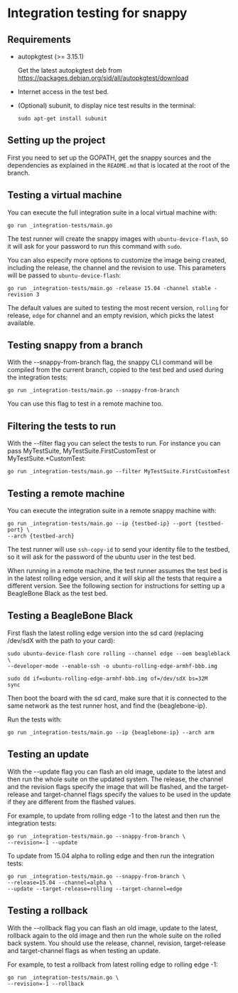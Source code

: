 # Integration testing for snappy

## Requirements

 *  autopkgtest (>= 3.15.1)

    Get the latest autopkgtest deb from
    https://packages.debian.org/sid/all/autopkgtest/download

 *  Internet access in the test bed.

 *  (Optional) subunit, to display nice test results in the terminal:

        sudo apt-get install subunit

## Setting up the project

First you need to set up the GOPATH, get the snappy sources and the
dependencies as explained in the `README.md` that is located at the root of the
branch.

## Testing a virtual machine

You can execute the full integration suite in a local virtual machine with:

    go run _integration-tests/main.go

The test runner will create the snappy images with `ubuntu-device-flash`, so it
will ask for your password to run this command with `sudo`.

You can also especify more options to customize the image being created, including
the release, the channel and the revision to use. This parameters will be passed
to `ubuntu-device-flash`:

    go run _integration-tests/main.go -release 15.04 -channel stable -revision 3

The default values are suited to testing the most recent version, `rolling` for
release, `edge` for channel and an empty revision, which picks the latest
available.

## Testing snappy from a branch

With the --snappy-from-branch flag, the snappy CLI command will be compiled
from the current branch, copied to the test bed and used during the integration
tests:

    go run _integration-tests/main.go --snappy-from-branch

You can use this flag to test in a remote machine too.

## Filtering the tests to run

With the --filter flag you can select the tests to run. For instance you can
pass MyTestSuite, MyTestSuite.FirstCustomTest or MyTestSuite.*CustomTest:

    go run _integration-tests/main.go --filter MyTestSuite.FirstCustomTest

## Testing a remote machine

You can execute the integration suite in a remote snappy machine with:

    go run _integration-tests/main.go --ip {testbed-ip} --port {testbed-port} \
    --arch {testbed-arch}

The test runner will use `ssh-copy-id` to send your identity file to the
testbed, so it will ask for the password of the ubuntu user in the test bed.

When running in a remote machine, the test runner assumes the test bed is in
the latest rolling edge version, and it will skip all the tests that
require a different version. See the following section for instructions for
setting up a BeagleBone Black as the test bed.

## Testing a BeagleBone Black

First flash the latest rolling edge version into the sd card
(replacing /dev/sdX with the path to your card):

    sudo ubuntu-device-flash core rolling --channel edge --oem beagleblack \
    --developer-mode --enable-ssh -o ubuntu-rolling-edge-armhf-bbb.img

    sudo dd if=ubuntu-rolling-edge-armhf-bbb.img of=/dev/sdX bs=32M
    sync

Then boot the board with the sd card, make sure that it is connected to the
same network as the test runner host, and find the {beaglebone-ip}.

Run the tests with:

    go run _integration-tests/main.go --ip {beaglebone-ip} --arch arm

## Testing an update

With the --update flag you can flash an old image, update to the latest and
then run the whole suite on the updated system. The release, the channel and
the revision flags specify the image that will be flashed, and the
target-release and target-channel flags specify the values to be used in the
update if they are different from the flashed values.

For example, to update from rolling edge -1 to the latest and then run the
integration tests:

    go run _integration-tests/main.go --snappy-from-branch \
    --revision=-1 --update

To update from 15.04 alpha to rolling edge and then run the integration tests:

    go run _integration-tests/main.go --snappy-from-branch \
    --release=15.04 --channel=alpha \
    --update --target-release=rolling --target-channel=edge

## Testing a rollback

With the --rollback flag you can flash an old image, update to the latest,
rollback again to the old image and then run the whole suite on the rolled
back system. You should use the release, channel, revision, target-release and
target-channel flags as when testing an update.

For example, to test a rollback from latest rolling edge to rolling edge -1:

    go run _integration-tests/main.go \
    --revision=-1 --rollback
